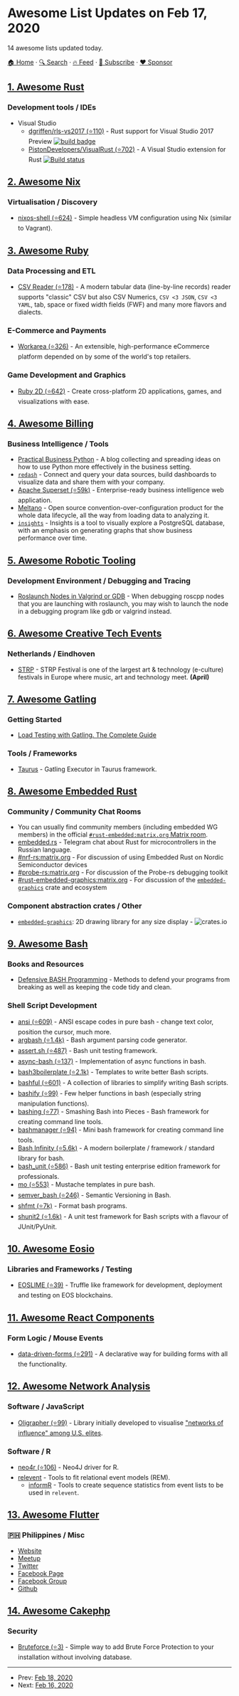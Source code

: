 # Awesome List Updates on Feb 17, 2020

14 awesome lists updated today.

[🏠 Home](/README.md) · [🔍 Search](https://www.trackawesomelist.com/search/) · [🔥 Feed](https://www.trackawesomelist.com/rss.xml) · [📮 Subscribe](https://trackawesomelist.us17.list-manage.com/subscribe?u=d2f0117aa829c83a63ec63c2f&id=36a103854c) · [❤️  Sponsor](https://github.com/sponsors/theowenyoung)



## [1. Awesome Rust](/content/rust-unofficial/awesome-rust/README.md)

### Development tools / IDEs

*   Visual Studio
    *   [dgriffen/rls-vs2017 (⭐110)](https://github.com/ZoeyR/rls-vs2017) - Rust support for Visual Studio 2017 Preview [![build badge](https://ci.appveyor.com/api/projects/status/d2lxlincwninhsng?svg=true)](https://ci.appveyor.com/project/dgriffen/rls-vs2017)
    *   [PistonDevelopers/VisualRust (⭐702)](https://github.com/PistonDevelopers/VisualRust) - A Visual Studio extension for Rust [![Build status](https://ci.appveyor.com/api/projects/status/5nw5no10jj0y4p3f?svg=true)](https://ci.appveyor.com/project/vosen/visualrust)

## [2. Awesome Nix](/content/nix-community/awesome-nix/README.md)

### Virtualisation / Discovery

*   [nixos-shell (⭐624)](https://github.com/Mic92/nixos-shell) - Simple headless VM configuration using Nix (similar to Vagrant).

## [3. Awesome Ruby](/content/markets/awesome-ruby/README.md)

### Data Processing and ETL

*   [CSV Reader (⭐178)](https://github.com/csvreader/csvreader) - A modern tabular data (line-by-line records) reader supports "classic" CSV but also CSV Numerics, `CSV <3 JSON`, `CSV <3 YAML`, tab, space or fixed width fields (FWF) and many more flavors and dialects.

### E-Commerce and Payments

*   [Workarea (⭐326)](https://github.com/workarea-commerce/workarea) - An extensible, high-performance eCommerce platform depended on by some of the world's top retailers.

### Game Development and Graphics

*   [Ruby 2D (⭐642)](https://github.com/ruby2d/ruby2d) - Create cross-platform 2D applications, games, and visualizations with ease.

## [4. Awesome Billing](/content/kdeldycke/awesome-billing/README.md)

### Business Intelligence / Tools

*   [Practical Business Python](https://pbpython.com) - A blog collecting and spreading ideas on how to use Python more effectively in the business setting.
*   [`redash`](https://github.com/getredash/redash) - Connect and query your data sources, build dashboards to visualize data and share them with your company.
*   [Apache Superset (⭐59k)](https://github.com/apache/incubator-superset) - Enterprise-ready business intelligence web application.
*   [Meltano](https://gitlab.com/meltano/meltano) - Open source convention-over-configuration product for the whole data lifecycle, all the way from loading data to analyzing it.
*   [`insights`](https://github.com/mariusandra/insights) - Insights is a tool to visually explore a PostgreSQL database, with an emphasis on generating graphs that show business performance over time.

## [5. Awesome Robotic Tooling](/content/protontypes/awesome-robotic-tooling/README.md)

### Development Environment / Debugging and Tracing

*   [Roslaunch Nodes in Valgrind or GDB](https://wiki.ros.org/roslaunch/Tutorials/Roslaunch%20Nodes%20in%20Valgrind%20or%20GDB) - When debugging roscpp nodes that you are launching with roslaunch, you may wish to launch the node in a debugging program like gdb or valgrind instead.

## [6. Awesome Creative Tech Events](/content/danvoyce/awesome-creative-tech-events/README.md)

### Netherlands / Eindhoven

*   [STRP](https://strp.nl) - STRP Festival is one of the largest art & technology (e-culture) festivals in Europe where music, art and technology meet. **(April)**

## [7. Awesome Gatling](/content/aliesbelik/awesome-gatling/README.md)

### Getting Started

*   [Load Testing with Gatling. The Complete Guide](https://www.james-willett.com/gatling-load-testing-complete-guide/)

### Tools / Frameworks

*   [Taurus](https://gettaurus.org/docs/Gatling/) - Gatling Executor in Taurus framework.

## [8. Awesome Embedded Rust](/content/rust-embedded/awesome-embedded-rust/README.md)

### Community / Community Chat Rooms

*   You can usually find community members (including embedded WG members) in the official [`#rust-embedded:matrix.org` Matrix room](https://matrix.to/#/#rust-embedded:matrix.org).
*   [embedded.rs](https://t.me/embedded_rs) - Telegram chat about Rust for microcontrollers in the Russian language.
*   [#nrf-rs:matrix.org](https://matrix.to/#/#nrf-rs:matrix.org) - For discussion of using Embedded Rust on Nordic Semiconductor devices
*   [#probe-rs:matrix.org](https://matrix.to/#/#probe-rs:matrix.org) - For discussion of the Probe-rs debugging toolkit
*   [#rust-embedded-graphics:matrix.org](https://matrix.to/#/#rust-embedded-graphics:matrix.org) - For discussion of the [`embedded-graphics`](https://crates.io/crates/embedded-graphics) crate and ecosystem

### Component abstraction crates / Other

*   [`embedded-graphics`](https://crates.io/crates/embedded-graphics): 2D drawing library for any size display - ![crates.io](https://img.shields.io/crates/v/embedded-graphics.svg)

## [9. Awesome Bash](/content/awesome-lists/awesome-bash/README.md)

### Books and Resources

*   [Defensive BASH Programming](https://web.archive.org/web/20180917174959/http://www.kfirlavi.com/blog/2012/11/14/defensive-bash-programming) - Methods to defend your programs from breaking as well as keeping the code tidy and clean.

### Shell Script Development

*   [ansi (⭐609)](https://github.com/fidian/ansi) - ANSI escape codes in pure bash - change text color, position the cursor, much more.
*   [argbash (⭐1.4k)](https://github.com/matejak/argbash) - Bash argument parsing code generator.
*   [assert.sh (⭐487)](https://github.com/lehmannro/assert.sh) - Bash unit testing framework.
*   [async-bash (⭐137)](https://github.com/zombieleet/async-bash) - Implementation of async functions in bash.
*   [bash3boilerplate (⭐2.1k)](https://github.com/kvz/bash3boilerplate) - Templates to write better Bash scripts.
*   [bashful (⭐601)](https://github.com/jmcantrell/bashful) - A collection of libraries to simplify writing Bash scripts.
*   [bashify (⭐99)](https://github.com/zombieleet/bashify) - Few helper functions in bash (especially string manipulation functions).
*   [bashing (⭐77)](https://github.com/xsc/bashing) - Smashing Bash into Pieces - Bash framework for creating command line tools.
*   [bashmanager (⭐94)](https://github.com/lingtalfi/bashmanager) - Mini bash framework for creating command line tools.
*   [Bash Infinity (⭐5.6k)](https://github.com/niieani/bash-oo-framework) - A modern boilerplate / framework / standard library for bash.
*   [bash\_unit (⭐586)](https://github.com/pgrange/bash_unit) -  Bash unit testing enterprise edition framework for professionals.
*   [mo (⭐553)](https://github.com/tests-always-included/mo) - Mustache templates in pure bash.
*   [semver\_bash (⭐246)](https://github.com/cloudflare/semver_bash) - Semantic Versioning in Bash.
*   [shfmt (⭐7k)](https://github.com/mvdan/sh) - Format bash programs.
*   [shunit2 (⭐1.6k)](https://github.com/kward/shunit2) - A unit test framework for Bash scripts with a flavour of JUnit/PyUnit.

## [10. Awesome Eosio](/content/DanailMinchev/awesome-eosio/README.md)

### Libraries and Frameworks / Testing

*   [EOSLIME (⭐39)](https://github.com/LimeChain/eoslime) - Truffle like framework for development, deployment and testing on EOS blockchains.

## [11. Awesome React Components](/content/brillout/awesome-react-components/README.md)

### Form Logic / Mouse Events

*   [data-driven-forms (⭐291)](https://github.com/data-driven-forms/react-forms) - A declarative way for building forms with all the functionality.

## [12. Awesome Network Analysis](/content/briatte/awesome-network-analysis/README.md)

### Software / JavaScript

*   [Oligrapher (⭐99)](https://github.com/public-accountability/oligrapher) - Library initially developed to visualise ["networks of influence" among U.S. elites](https://littlesis.org/).

### Software / R

*   [neo4r (⭐106)](https://github.com/neo4j-rstats/neo4r) - Neo4J driver for R.
*   [relevent](https://CRAN.R-project.org/package=relevent) - Tools to fit relational event models (REM).
    *   [informR](https://CRAN.R-project.org/package=informR) - Tools to create sequence statistics from event lists to be used in `relevent`.

## [13. Awesome Flutter](/content/Solido/awesome-flutter/README.md)

### 🇵🇭 Philippines / Misc

*   [Website](https://flutter.ph/)
*   [Meetup](https://www.meetup.com/flutterph/)
*   [Twitter](https://twitter.com/flutter_ph)
*   [Facebook Page](https://web.facebook.com/flutterphilippines/)
*   [Facebook Group](https://web.facebook.com/groups/flutterphilippines/)
*   [Github](https://github.com/flutterph)

## [14. Awesome Cakephp](/content/FriendsOfCake/awesome-cakephp/README.md)

### Security

*   [Bruteforce (⭐3)](https://github.com/Ali1/cakephp-bruteforce/) - Simple way to add Brute Force Protection to your installation without involving database.

---

- Prev: [Feb 18, 2020](/content/2020/02/18/README.md)
- Next: [Feb 16, 2020](/content/2020/02/16/README.md)